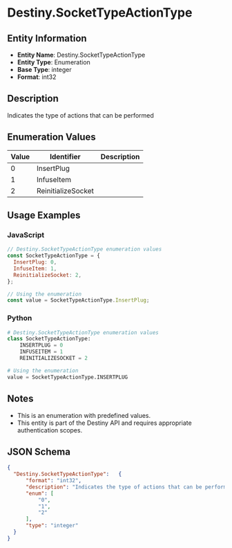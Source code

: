 # Destiny.SocketTypeActionType

## Entity Information
- **Entity Name**: Destiny.SocketTypeActionType
- **Entity Type**: Enumeration
- **Base Type**: integer
- **Format**: int32

## Description
Indicates the type of actions that can be performed

## Enumeration Values

| Value | Identifier | Description |
|-------|------------|-------------|
| 0 | InsertPlug |  |
| 1 | InfuseItem |  |
| 2 | ReinitializeSocket |  |

## Usage Examples

### JavaScript
```javascript
// Destiny.SocketTypeActionType enumeration values
const SocketTypeActionType = {
  InsertPlug: 0,
  InfuseItem: 1,
  ReinitializeSocket: 2,
};

// Using the enumeration
const value = SocketTypeActionType.InsertPlug;
```

### Python
```python
# Destiny.SocketTypeActionType enumeration values
class SocketTypeActionType:
    INSERTPLUG = 0
    INFUSEITEM = 1
    REINITIALIZESOCKET = 2

# Using the enumeration
value = SocketTypeActionType.INSERTPLUG
```

## Notes
- This is an enumeration with predefined values.
- This entity is part of the Destiny API and requires appropriate authentication scopes.

## JSON Schema
```json
{
  "Destiny.SocketTypeActionType":   {
      "format": "int32",
      "description": "Indicates the type of actions that can be performed",
      "enum": [
          "0",
          "1",
          "2"
      ],
      "type": "integer"
  }
}
```
